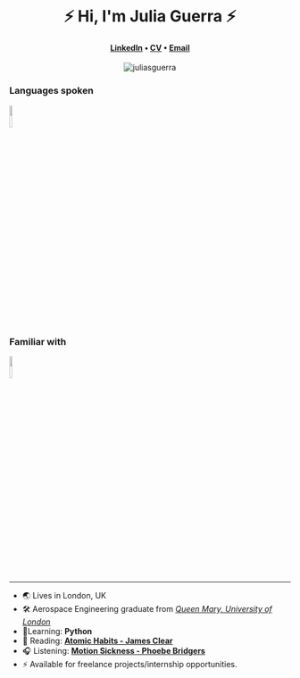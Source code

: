 
<h1 align="center">⚡️ Hi, I'm Julia Guerra ⚡️</h1>
<h4 align="center"><a href="https://www.linkedin.com/in/juliaguerra0/">LinkedIn</a> &bull; <a href="https://drive.google.com/file/d/1RfzoBfQQ1ufzQZY2hUgA94o4bcBtTNWm/view?usp=sharing">CV</a> &bull; <a href="mailto:juliaguesam@gmail.com">Email</a></h4>

<p align="center">
  <img align="center" src="https://github-readme-streak-stats.herokuapp.com/?user=juliasguerra" alt="juliasguerra" />
</p>

### Languages spoken
<code><img width="10%" src="https://www.vectorlogo.zone/logos/python/python-ar21.svg"></code>

### Familiar with
<code><img width="10%" src="https://www.vectorlogo.zone/logos/git-scm/git-scm-ar21.svg"></code>

---

- 🌏 Lives in London, UK
- 🛠 Aerospace Engineering graduate from _[Queen Mary, University of London](https://www.qmul.ac.uk/undergraduate/coursefinder/courses/2020/aerospace-engineering/)_
- 🧠Learning: **Python**
- 📖 Reading: **[Atomic Habits - James Clear](https://www.goodreads.com/book/show/40121378-atomic-habits)**
- 🎧 Listening: **[Motion Sickness - Phoebe Bridgers](https://www.youtube.com/watch?v=9sfYpolGCu8)**
- ⚡ Available for freelance projects/internship opportunities.


<!---
juliasguerra/juliasguerra is a ✨ special ✨ repository because its `README.md` (this file) appears on your GitHub profile.
You can click the Preview link to take a look at your changes.
--->


